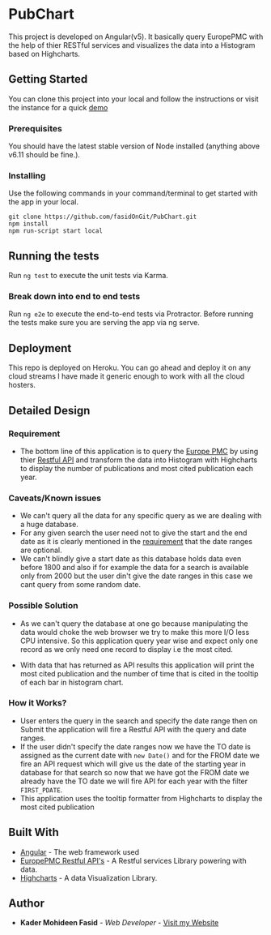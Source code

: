 
# PubChart

This project is developed on Angular(v5). It basically query EuropePMC with the help of thier RESTful services and visualizes the data into a Histogram based on Highcharts.

## Getting Started

You can clone this project into your local and follow the instructions or visit the instance for a quick [demo](http://europepmc.herokuapp.com)
### Prerequisites
You should have the latest stable version of Node installed (anything above v6.11 should be fine.).

### Installing
Use the following commands in your command/terminal to get started with the app in your local.

```
git clone https://github.com/fasidOnGit/PubChart.git
npm install
npm run-script start local
```

## Running the tests

Run `ng test` to execute the unit tests via Karma.

### Break down into end to end tests
Run `ng e2e` to execute the end-to-end tests via Protractor. Before running the tests make sure you are serving the app via ng serve.

## Deployment

This repo is deployed on Heroku. You can go ahead and deploy it on any cloud streams I have made it generic enough to work with all the cloud hosters.

## Detailed Design
### Requirement
   * The bottom line of this application is to query the [Europe PMC](https://europepmc.org) by using thier [Restful API](https://europepmc.org/RestfulWebService) and transform the data into Histogram with Highcharts to display the number of publications and most cited publication each year.
### Caveats/Known issues
   * We can't query all the data for any specific query as we are dealing with a huge database.
   * For any given search the user need not to give the start and the end date as it is clearly mentioned in the [requirement](https://gist.github.com/gxa/38ebff10dbd41e314dc8389bcb8fe1e4) that the date ranges are optional.
   * We can't blindly give a start date as this database holds data even before 1800 and also if for example the data for a search is available only from 2000 but the user din't give the date ranges in this case we cant query from some random date.
### Possible Solution
   * As we can't query the database at one go because manipulating the data would choke the web browser we try to make this more I/O less CPU intensive. So this application query year wise and expect only one record as we only need one record to display i.e the most cited.
   
   * With data that has returned as API results this application will print the most cited publication and the number of time that is cited in the tooltip of each bar in histogram chart.
### How it Works?
   * User enters the query in the search and specify the date range then on Submit the application will fire a Restful API with the query and date ranges.
   * If the user didn't specify the date ranges now we have the TO date is assigned as the current date with `new Date()` and for the FROM date we fire an API request which will give us the date of the starting year in database for that search so now that we have got the FROM date we already have the TO date we will fire API for each year with the filter `FIRST_PDATE`.
   * This application uses the tooltip formatter from Highcharts to display the most cited publication
   
## Built With

* [Angular](https://angular.io/) - The web framework used
* [EuropePMC Restful API's](https://europepmc.org/RestfulWebService) - A Restful services Library powering with data.
* [Highcharts](https://highcharts.com/) - A data Visualization Library.


## Author

* **Kader Mohideen Fasid** - *Web Developer* - [Visit my Website](https://fasid.herokuapp.com)

